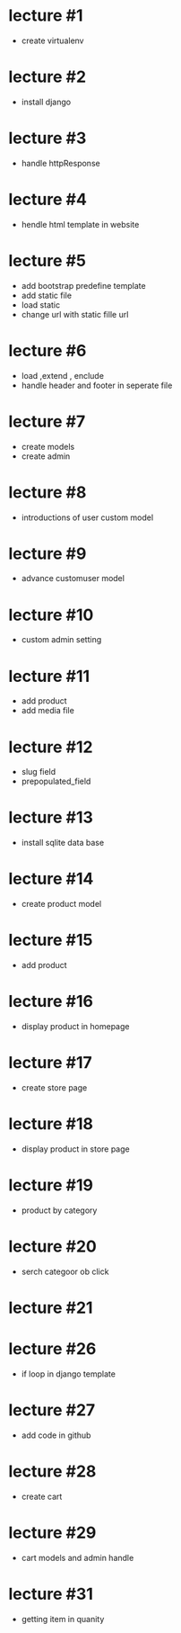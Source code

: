 # lecture #1
* create virtualenv
# lecture #2
* install django 
# lecture #3
* handle httpResponse
# lecture #4
* hendle html template in website
# lecture #5
* add bootstrap predefine template 
* add static file 
* load static
* change url with static fille url
# lecture #6 
* load ,extend , enclude 
* handle header and footer in seperate file 
# lecture #7
* create models 
* create admin 
# lecture #8 
* introductions of user custom model
# lecture #9
* advance customuser model
# lecture #10
* custom admin setting
# lecture #11
* add product
* add media file
# lecture #12
* slug field 
* prepopulated_field 
# lecture #13
* install sqlite data base 
# lecture #14
* create product model
# lecture #15
* add product
# lecture #16
* display product in homepage
# lecture #17
* create store page
# lecture #18
* display product in store page
# lecture #19
* product by category 
# lecture #20 
* serch categoor ob click
# lecture #21


# lecture #26
* if loop in django template
# lecture #27
* add code in github
# lecture #28
* create cart
# lecture #29
* cart models and admin handle
# lecture #31
* getting item in quanity 